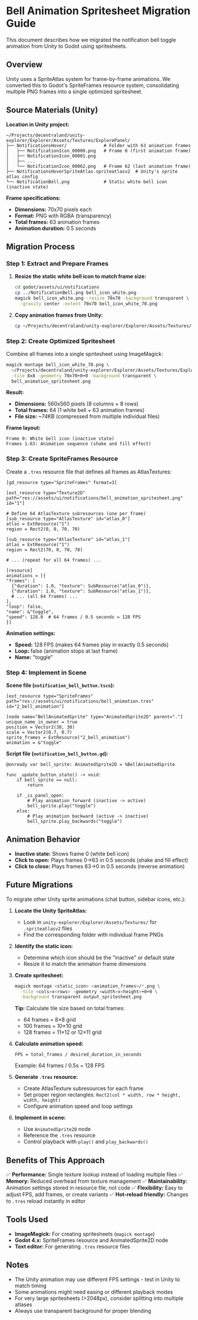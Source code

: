 # Bell Animation Spritesheet Migration Guide

This document describes how we migrated the notification bell toggle animation from Unity to Godot using spritesheets.

## Overview

Unity uses a SpriteAtlas system for frame-by-frame animations. We converted this to Godot's SpriteFrames resource system, consolidating multiple PNG frames into a single optimized spritesheet.

## Source Materials (Unity)

**Location in Unity project:**
```
~/Projects/decentraland/unity-explorer/Explorer/Assets/Textures/ExplorePanel/
├── NotificationsHover/              # Folder with 63 animation frames
│   ├── NotificationIcon_00000.png   # Frame 0 (first animation frame)
│   ├── NotificationIcon_00001.png
│   ├── ...
│   └── NotificationIcon_00062.png   # Frame 62 (last animation frame)
├── NotificationsHoverSpriteAtlas.spriteatlasv2  # Unity's sprite atlas config
└── NotificationBell.png             # Static white bell icon (inactive state)
```

**Frame specifications:**
- **Dimensions:** 70x70 pixels each
- **Format:** PNG with RGBA (transparency)
- **Total frames:** 63 animation frames
- **Animation duration:** 0.5 seconds

## Migration Process

### Step 1: Extract and Prepare Frames

1. **Resize the static white bell icon to match frame size:**
   ```bash
   cd godot/assets/ui/notifications
   cp ../NotificationBell.png bell_icon_white.png
   magick bell_icon_white.png -resize 70x70 -background transparent \
     -gravity center -extent 70x70 bell_icon_white_70.png
   ```

2. **Copy animation frames from Unity:**
   ```bash
   cp ~/Projects/decentraland/unity-explorer/Explorer/Assets/Textures/ExplorePanel/NotificationsHover/NotificationIcon_*.png ./
   ```

### Step 2: Create Optimized Spritesheet

Combine all frames into a single spritesheet using ImageMagick:

```bash
magick montage bell_icon_white_70.png \
  ~/Projects/decentraland/unity-explorer/Explorer/Assets/Textures/ExplorePanel/NotificationsHover/NotificationIcon_*.png \
  -tile 8x8 -geometry 70x70+0+0 -background transparent \
  bell_animation_spritesheet.png
```

**Result:**
- **Dimensions:** 560x560 pixels (8 columns × 8 rows)
- **Total frames:** 64 (1 white bell + 63 animation frames)
- **File size:** ~74KB (compressed from multiple individual files)

**Frame layout:**
```
Frame 0: White bell icon (inactive state)
Frames 1-63: Animation sequence (shake and fill effect)
```

### Step 3: Create SpriteFrames Resource

Create a `.tres` resource file that defines all frames as AtlasTextures:

```gdscript
[gd_resource type="SpriteFrames" format=3]

[ext_resource type="Texture2D" path="res://assets/ui/notifications/bell_animation_spritesheet.png" id="1"]

# Define 64 AtlasTexture subresources (one per frame)
[sub_resource type="AtlasTexture" id="atlas_0"]
atlas = ExtResource("1")
region = Rect2(0, 0, 70, 70)

[sub_resource type="AtlasTexture" id="atlas_1"]
atlas = ExtResource("1")
region = Rect2(70, 0, 70, 70)

# ... (repeat for all 64 frames) ...

[resource]
animations = [{
"frames": [
  {"duration": 1.0, "texture": SubResource("atlas_0")},
  {"duration": 1.0, "texture": SubResource("atlas_1")},
  # ... (all 64 frames) ...
],
"loop": false,
"name": &"toggle",
"speed": 128.0  # 64 frames / 0.5 seconds = 128 FPS
}]
```

**Animation settings:**
- **Speed:** 128 FPS (makes 64 frames play in exactly 0.5 seconds)
- **Loop:** false (animation stops at last frame)
- **Name:** "toggle"

### Step 4: Implement in Scene

**Scene file (`notification_bell_button.tscn`):**
```gdscript
[ext_resource type="SpriteFrames" path="res://assets/ui/notifications/bell_animation.tres" id="2_bell_animation"]

[node name="BellAnimatedSprite" type="AnimatedSprite2D" parent="."]
unique_name_in_owner = true
position = Vector2(30, 30)
scale = Vector2(0.7, 0.7)
sprite_frames = ExtResource("2_bell_animation")
animation = &"toggle"
```

**Script file (`notification_bell_button.gd`):**
```gdscript
@onready var bell_sprite: AnimatedSprite2D = %BellAnimatedSprite

func _update_button_state() -> void:
	if bell_sprite == null:
		return

	if _is_panel_open:
		# Play animation forward (inactive -> active)
		bell_sprite.play("toggle")
	else:
		# Play animation backward (active -> inactive)
		bell_sprite.play_backwards("toggle")
```

## Animation Behavior

- **Inactive state:** Shows frame 0 (white bell icon)
- **Click to open:** Plays frames 0→63 in 0.5 seconds (shake and fill effect)
- **Click to close:** Plays frames 63→0 in 0.5 seconds (reverse animation)

## Future Migrations

To migrate other Unity sprite animations (chat button, sidebar icons, etc.):

1. **Locate the Unity SpriteAtlas:**
   - Look in `unity-explorer/Explorer/Assets/Textures/` for `.spriteatlasv2` files
   - Find the corresponding folder with individual frame PNGs

2. **Identify the static icon:**
   - Determine which icon should be the "inactive" or default state
   - Resize it to match the animation frame dimensions

3. **Create spritesheet:**
   ```bash
   magick montage <static_icon> <animation_frames>/*.png \
     -tile <cols>x<rows> -geometry <width>x<height>+0+0 \
     -background transparent output_spritesheet.png
   ```

   **Tip:** Calculate tile size based on total frames:
   - 64 frames = 8×8 grid
   - 100 frames = 10×10 grid
   - 128 frames = 11×12 or 12×11 grid

4. **Calculate animation speed:**
   ```
   FPS = total_frames / desired_duration_in_seconds
   ```
   Example: 64 frames / 0.5s = 128 FPS

5. **Generate `.tres` resource:**
   - Create AtlasTexture subresources for each frame
   - Set proper region rectangles: `Rect2(col * width, row * height, width, height)`
   - Configure animation speed and loop settings

6. **Implement in scene:**
   - Use `AnimatedSprite2D` node
   - Reference the `.tres` resource
   - Control playback with `play()` and `play_backwards()`

## Benefits of This Approach

✅ **Performance:** Single texture lookup instead of loading multiple files
✅ **Memory:** Reduced overhead from texture management
✅ **Maintainability:** Animation settings stored in resource file, not code
✅ **Flexibility:** Easy to adjust FPS, add frames, or create variants
✅ **Hot-reload friendly:** Changes to `.tres` reload instantly in editor

## Tools Used

- **ImageMagick:** For creating spritesheets (`magick montage`)
- **Godot 4.x:** SpriteFrames resource and AnimatedSprite2D node
- **Text editor:** For generating `.tres` resource files

## Notes

- The Unity animation may use different FPS settings - test in Unity to match timing
- Some animations might need easing or different playback modes
- For very large spritesheets (>2048px), consider splitting into multiple atlases
- Always use transparent background for proper blending
